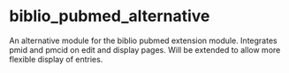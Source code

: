 biblio_pubmed_alternative
=========================

An alternative module for the biblio pubmed extension module. Integrates pmid and pmcid on edit and display pages. Will be extended to allow more flexible display of entries. 